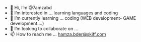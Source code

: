 - 👋 Hi, I’m @7amzabd
- 👀 I’m interested in ... learning languages and coding 
- 🌱 I’m currently learning ... coding (WEB development- GAME development....)
- 💞️ I’m looking to collaborate on ... 
- 📫 How to reach me ... hamza.bder@skiff.com 

<!---
7amzabd/7amzabd is a ✨ special ✨ repository because its `README.md` (this file) appears on your GitHub profile.
You can click the Preview link to take a look at your changes.
--->
